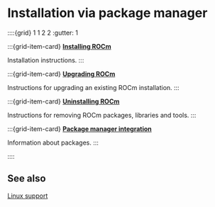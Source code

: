 # Installation via package manager

::::{grid} 1 1 2 2
:gutter: 1

:::{grid-item-card}
**[Installing ROCm](./install.md)**

Installation instructions.
:::

:::{grid-item-card}
**[Upgrading ROCm](./upgrade.md)**

Instructions for upgrading an existing ROCm installation.
:::

:::{grid-item-card}
**[Uninstalling ROCm](./uninstall.md)**

Instructions for removing ROCm packages, libraries and tools.
:::

:::{grid-item-card}
**[Package manager integration](./package-manager-integration.md)**

Information about packages.
:::

::::

## See also

[Linux support](../../../../about/compatibility/linux-support.md)
